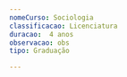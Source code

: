 ```yaml
---
nomeCurso: Sociologia 
classificacao: Licenciatura 
duracao:  4 anos 
observacao: obs
tipo: Graduação 

---
```


